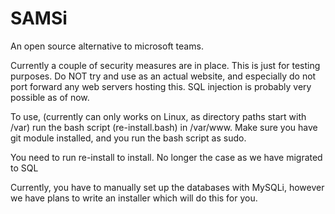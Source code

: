 # SAMSi
An open source alternative to microsoft teams.

Currently a couple of security measures are in place. This is just for testing purposes. Do NOT try and use as an actual website, and especially do not port forward any web servers hosting this. SQL injection is probably very possible as of now.

To use, (currently can only works on Linux, as directory paths start with /var) run the bash script (re-install.bash) in /var/www. Make sure you have git module installed, and you run the bash script as sudo.

You need to run re-install to install. No longer the case as we have migrated to SQL

Currently, you have to manually set up the databases with MySQLi, however we have plans to write an installer which will do this for you.
